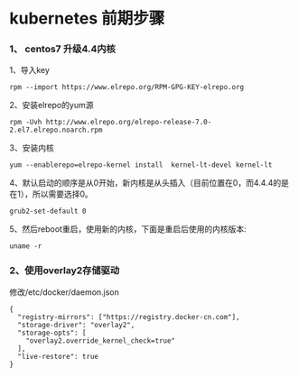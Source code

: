 # kubernetes 前期步骤
### 1、 centos7 升级4.4内核
1、导入key
```
rpm --import https://www.elrepo.org/RPM-GPG-KEY-elrepo.org  
```

2、安装elrepo的yum源
```
rpm -Uvh http://www.elrepo.org/elrepo-release-7.0-2.el7.elrepo.noarch.rpm  
```
3、安装内核
```
yum --enablerepo=elrepo-kernel install  kernel-lt-devel kernel-lt 
```
4、默认启动的顺序是从0开始，新内核是从头插入（目前位置在0，而4.4.4的是在1），所以需要选择0。
```
grub2-set-default 0  
```
5、然后reboot重启，使用新的内核，下面是重启后使用的内核版本:
```
uname -r  
```
### 2、使用overlay2存储驱动

修改/etc/docker/daemon.json

```
{
  "registry-mirrors": ["https://registry.docker-cn.com"],
  "storage-driver": "overlay2",
  "storage-opts": [
    "overlay2.override_kernel_check=true"
  ],
  "live-restore": true
}
```
